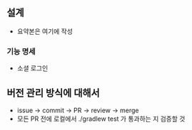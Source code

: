## 설계
- 요약본은 여기에 작성

### 기능 명세
- 소셜 로그인

## 버전 관리 방식에 대해서
- issue -> commit -> PR -> review -> merge
- 모든 PR 전에 로컬에서 ./gradlew test 가 통과하는 지 검증할 것